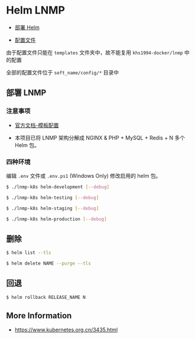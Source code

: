 # Helm LNMP

* [部署 Helm](https://github.com/khs1994-docker/lnmp-k8s/blob/master/docs/helm.md)

* [配置文件](https://docs.helm.sh/chart_template_guide/#accessing-files-inside-templates)

由于配置文件只能在 `templates` 文件夹中，故不能复用 `khs1994-docker/lnmp` 中的配置

全部的配置文件位于 `soft_name/config/*` 目录中

## 部署 LNMP

### 注意事项

* [官方文档-模板配置](https://docs.helm.sh/chart_template_guide/#the-chart-template-developer-s-guide)

* 本项目已将 LNMP 架构分解成 NGINX & PHP + MySQL + Redis + N 多个 Helm 包。

### 四种环境

编辑 `.env` 文件或 `.env.ps1` (Windows Only) 修改启用的 helm 包。

```bash
$ ./lnmp-k8s helm-development [--debug]

$ ./lnmp-k8s helm-testing [--debug]

$ ./lnmp-k8s helm-staging [--debug]

$ ./lnmp-k8s helm-production [--debug]
```

## 删除

```bash
$ helm list --tls

$ helm delete NAME --purge --tls
```

## 回退

```bash
$ helm rollback RELEASE_NAME N
```

## More Information

* https://www.kubernetes.org.cn/3435.html
